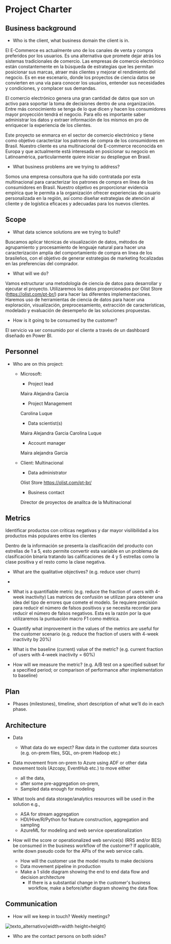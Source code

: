 # Project Charter

## Business background

* Who is the client, what business domain the client is in.

El E-Commerce es actualmente uno de los canales de venta y compra preferidos por los usuarios. Es una alternativa que promete dejar atrás los sistemas tradicionales de comercio. Las empresas de comercio electrónico están constantemente en la búsqueda de estrategias que les permitan posicionar sus marcas, atraer más clientes y mejorar el rendimiento del negocio. Es en ese escenario, donde los proyectos de ciencia datos se convierten en una vía para conocer los usuarios, entender sus necesidades y condiciones, y complacer sus demandas. 

El comercio electrónico genera una gran cantidad de datos que son un activo para soportar la toma de decisiones dentro de una organización. Entre más conocimiento se tenga de lo que dicen y hacen los consumidores mayor proyección tendrá el negocio. Para ello es importante saber administrar los datos y extraer información de los mismos en pro de enriquecer la experiencia de los clientes. 

Este proyecto se enmarca en el sector de comercio electrónico y tiene como objetivo caracterizar los patrones de compra de los consumidores en Brasil. Nuestro cliente es una multinacional de E-commerce reconocida en Europa y que actualmente está interesada en posicionar su negocio en Latinoamérica, particularmente quiere iniciar su despliegue en Brasil.  

* What business problems are we trying to address?

Somos una empresa consultora que ha sido contratada por esta multinacional para caracterizar los patrones de compra en línea de los consumidores en Brasil. Nuestro objetivo es proporcionar evidencia empírica que le permita a la organización ofrecer experiencias de usuario personalizada en la región, así como diseñar estrategias de atención al cliente y de logística eficaces y adecuadas para los nuevos clientes. 

## Scope
* What data science solutions are we trying to build?

Buscamos aplicar técnicas de visualización de datos, métodos de agrupamiento y procesamiento de lenguaje natural para hacer una caracterización amplia del comportamiento de compra en línea de los brasileños, con el objetivo de generar estrategias de marketing focalizadas en las preferencias del comprador. 

* What will we do?

Vamos estructurar una metodología de ciencia de datos para desarrollar y ejecutar el proyecto. Utilizaremos los datos proporcionados por Olist Store (https://olist.com/pt-br/) para hacer las diferentes implementaciones.  Haremos uso de herramientas de ciencia de datos para hacer una exploración, visualización, preprocesamiento, extracción de características, modelado y evaluación de desempeño de las soluciones propuestas. 


* How is it going to be consumed by the customer?

El servicio va ser consumido por el cliente a través de un dashboard diseñado en Power BI.

## Personnel
* Who are on this project:
	* Microsoft: 
		* Project lead
		
		Maira Alejandra Garcia 
		* Project Management
                
		Carolina Luque                
		* Data scientist(s)
		
		Maira Alejandra Garcia
		Carolina Luque
		* Account manager
		
		Maira alejandra Garcia 
		
		
	* Client: Multinacional 
		* Data administrator
		
		Olist Store https://olist.com/pt-br/
		
		* Business contact
		
		Director de proyectos de analítca de la Multinacional 
	
## Metrics

Identificar productos con críticas negativas y dar mayor visilibilidad a los productos más populares entre los clientes

Dentro de la información se presenta la clasificación del producto con estrellas de 1 a 5, esto permite convertir esta variable en un problema de clasificación binaria tratando las calificaciones de 4 y 5 estrellas como la clase positiva y el resto como la clase negativa.

* What are the qualitative objectives? (e.g. reduce user churn)

 *

* What is a quantifiable metric  (e.g. reduce the fraction of users with 4-week inactivity)
Las matrices de confusión se utilizan para obtener una idea del tipo de errores que comete el modelo. Se requiere precisión para reducir el número de falsos positivos y se necesita recordar para reducir el número de falsos negativos. Esta es la razón por la que utilizaremos la puntuación macro F1 como métrica.

* Quantify what improvement in the values of the metrics are useful for the customer scenario (e.g. reduce the  fraction of users with 4-week inactivity by 20%) 
* What is the baseline (current) value of the metric? (e.g. current fraction of users with 4-week inactivity = 60%)
* How will we measure the metric? (e.g. A/B test on a specified subset for a specified period; or comparison of performance after implementation to baseline)

## Plan
* Phases (milestones), timeline, short description of what we'll do in each phase.

## Architecture
* Data
  * What data do we expect? Raw data in the customer data sources (e.g. on-prem files, SQL, on-prem Hadoop etc.)
* Data movement from on-prem to Azure using ADF or other data movement tools (Azcopy, EventHub etc.) to move either
  * all the data, 
  * after some pre-aggregation on-prem,
  * Sampled data enough for modeling 

* What tools and data storage/analytics resources will be used in the solution e.g.,
  * ASA for stream aggregation
  * HDI/Hive/R/Python for feature construction, aggregation and sampling
  * AzureML for modeling and web service operationalization
* How will the score or operationalized web service(s) (RRS and/or BES) be consumed in the business workflow of the customer? If applicable, write down pseudo code for the APIs of the web service calls.
  * How will the customer use the model results to make decisions
  * Data movement pipeline in production
  * Make a 1 slide diagram showing the end to end data flow and decision architecture
    * If there is a substantial change in the customer's business workflow, make a before/after diagram showing the data flow.

## Communication
* How will we keep in touch? Weekly meetings?

![texto_alternativo](https://d112uwirao0vo9.cloudfront.net/wp-content/uploads/2019/09/Scrum-Method-1024x751.jpg){width=width height=height}

* Who are the contact persons on both sides?
